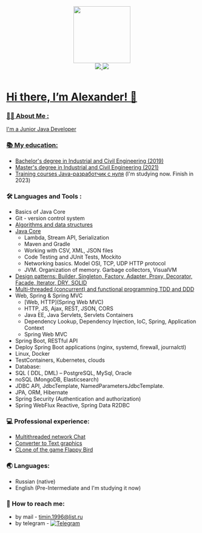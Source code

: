 <div id="header" align="center">
  <img src="https://media.giphy.com/media/wpoLqr5FT1sY0/giphy.gif" width="150"/>
</div>
<div id="badges" align="center">
    <a href="https://www.instagram.com/timin_alex">
  <img src="https://img.shields.io/badge/instagram-white?logo=instagram&logoColor=red&style=for-the-badge"/>
       <a href="https://vk.com/timin777aleksandr">
  <img src="https://img.shields.io/badge/vk-white?logo=vk&logoColor=blue&style=for-the-badge"/>
</div>

<p align="center"><img src="https://komarev.com/ghpvc/?username=AlexanderTimin96&style=flat-square&color=blue" alt=""></p>

# Hi there, I’m Alexander! 👋

### :woman_technologist: About Me :

I'm a Junior Java Developer

### :books: My education:

* Bachelor's degree in Industrial and Civil Engineering (2019)
* Master's degree in Industrial and Civil Engineering (2021)
* Training courses [Java-разработчик с нуля](https://netology.ru/programs/java-developer) (I'm studying now. Finish in
   2023)

### :hammer_and_wrench: Languages and Tools :

- Basics of Java Core
- Git - version control system
- [Algorithms and data structures](https://github.com/AlexanderTimin96/Algorithms_and_data_structures_homeworks)
- [Java Core](https://github.com/AlexanderTimin96/Java_Core_Homework)
    - Lambda, Stream API, Serialization
    - Maven and Gradle
    - Working with CSV, XML, JSON files
    - Code Testing and JUnit Tests, Mockito 
    - Networking basics. Model OSI, TCP, UDP HTTP protocol
    - JVM. Organization of memory. Garbage collectors, VisualVM
- [Design patterns: Builder, Singleton, Factory, Adapter, Proxy, Decorator, Facade, Iterator, DRY, SOLID](https://github.com/AlexanderTimin96/Patterns_Homework)
- [Multi-threaded (concurrent) and functional programming TDD and DDD](https://github.com/AlexanderTimin96/Multithreading_Homework)
- Web, Spring & Spring MVC
    - [Web, HTTP](Spring Web MVC)
    - HTTP, JS, Ajax, REST, JSON, CORS
    - Java EE, Java Servlets, Servlets Containers
    - Dependency Lookup, Dependency Injection, IoC, Spring, Application Context
    - Spring Web MVC
- Spring Boot, RESTful API
- Deploy Spring Boot applications (nginx, systemd, firewall, journalctl)
- Linux, Docker
- TestContainers, Kubernetes, clouds
- Database:  
- SQL ( DDL, DML) – PostgreSQL, MySql, Oracle
- noSQL (MongoDB, Elasticsearch)
- JDBC API, JdbcTemplate, NamedParametersJdbcTemplate.
- JPA, ORM, Hibernate
- Spring Security (Authentication and authorization)
- Spring WebFlux Reactive, Spring Data R2DBC

### :computer: Professional experience:
      
- [Multithreaded network Chat](https://github.com/AlexanderTimin96/NetworkChat)
- [Converter to Text graphics](https://github.com/AlexanderTimin96/ConverterToTextGrafics)
- [CLone of the game Flappy Bird ](https://github.com/AlexanderTimin96/cloneOfTheGameFlappyBird/tree/main)

### 🌏 Languages:

+ Russian (native)
+ English (Pre-Intermediate and I'm studying it now)

### 💬 How to reach me:

- by mail - timin.1996@list.ru
- by telegram - [![Telegram](https://img.shields.io/badge/telegram-blue?logo=telegram&logoColor=white&style=for-the-badge)](https://t.me/Rubiks_cube666)
